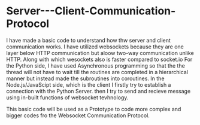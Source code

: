 # Server---Client-Communication-Protocol

I have made a basic code to understand how thw server and client communication works.
I have utilized websockets because they are one layer below HTTP communication but aloow two-way communication unlike HTTP. Along with which wesockets also is faster compared to socket.io
For the Python side, I have used Asynchronous programming so that the the thread will not have to wait till the routines are completed in a hierarchical manner but instead made the subroutines into coroutines.
In the Node.js/JavaScipt side, which is the client I firstly try to establish a connection with the Python Server. then I try to send and recieve message using in-built functions of websocket tevhnology.


This basic code will be used as a Prototype to code more complex and bigger codes fro the Websocket Communication Protocol.

